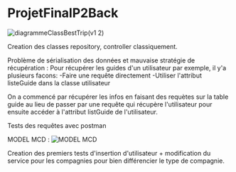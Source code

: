 # ProjetFinalP2Back
![diagrammeClassBestTrip(v1 2)](https://user-images.githubusercontent.com/127097635/228828717-df6b935d-cd22-4149-8f78-b41b87fb065d.jpg)


Creation des classes repository, controller classiquement.

Problème de sérialisation des données et mauvaise stratégie de récupération :
  Pour récupérer les guides d'un utilisateur par exemple, il y'a plusieurs facons:
      -Faire une requête directement
      -Utiliser l'attribut listeGuide dans la classe utilisateur
      
      
 On a commencé par récupérer les infos en faisant des requètes sur la table guide au lieu de passer par une requête qui récupère l'utilisateur pour ensuite accéder à l'attribut listGuide de l'utilisateur.
 
 Tests des requêtes avec postman
 
 MODEL MCD : 
![MODEL MCD](https://user-images.githubusercontent.com/127097584/229434150-7b18bf08-87d3-4d9c-ae07-91577e733228.png)


Creation des premiers tests d'insertion d'utilisateur + modification du service pour les compagnies pour bien différencier le type de compagnie. 
